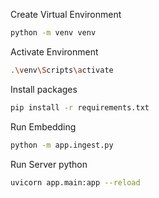 


Create Virtual Environment
```bash
python -m venv venv
```


Activate Environment

```bash
.\venv\Scripts\activate
```


Install packages
```bash
pip install -r requirements.txt
```

Run Embedding
```bash 
python -m app.ingest.py
```

Run Server python

```bash
uvicorn app.main:app --reload
```